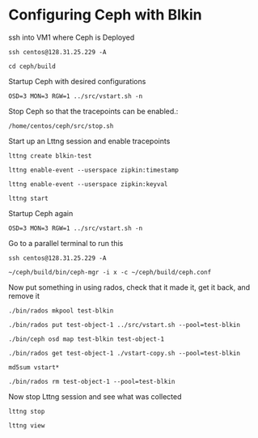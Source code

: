 
Configuring Ceph with Blkin
===============================


ssh into VM1 where Ceph is Deployed
```console
ssh centos@128.31.25.229 -A
```

```console
cd ceph/build
```

Startup Ceph with desired configurations
```console
OSD=3 MON=3 RGW=1 ../src/vstart.sh -n
```

Stop Ceph so that the tracepoints can be enabled.:
```console
/home/centos/ceph/src/stop.sh
```

Start up an Lttng session and enable tracepoints
```console
lttng create blkin-test
```

```console
lttng enable-event --userspace zipkin:timestamp
```

```console
lttng enable-event --userspace zipkin:keyval
```

```console
lttng start
```

Startup Ceph again
```console
OSD=3 MON=3 RGW=1 ../src/vstart.sh -n
```

Go to a parallel terminal to run this
```console
ssh centos@128.31.25.229 -A
```

```console
~/ceph/build/bin/ceph-mgr -i x -c ~/ceph/build/ceph.conf
```

Now put something in using rados, check that it made it, get it back, and remove it
```console
./bin/rados mkpool test-blkin
```

```console
./bin/rados put test-object-1 ../src/vstart.sh --pool=test-blkin
```

```console
./bin/ceph osd map test-blkin test-object-1
```

```console
./bin/rados get test-object-1 ./vstart-copy.sh --pool=test-blkin
```

```console
md5sum vstart*
```

```console
./bin/rados rm test-object-1 --pool=test-blkin
```
Now stop Lttng session and see what was collected
```console
lttng stop
```

```console
lttng view
```

